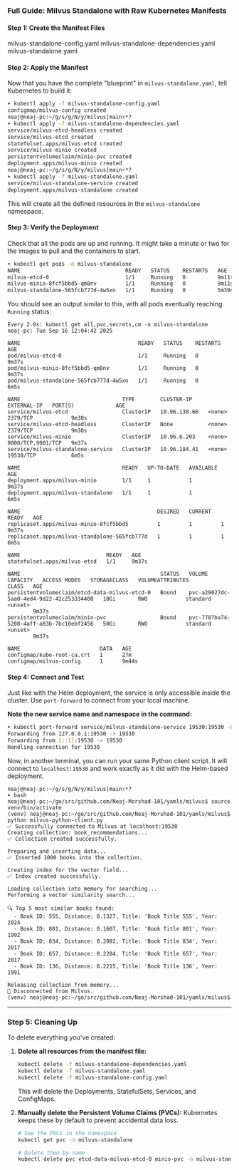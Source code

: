 ### **Full Guide: Milvus Standalone with Raw Kubernetes Manifests**

#### **Step 1: Create the Manifest Files**

milvus-standalone-config.yaml 
milvus-standalone-dependencies.yaml 
milvus-standalone.yaml


#### **Step 2: Apply the Manifest**

Now that you have the complete "blueprint" in `milvus-standalone.yaml`, tell Kubernetes to build it:

```bash
➤ kubectl apply -f milvus-standalone-config.yaml 
configmap/milvus-config created
neaj@neaj-pc:~/g/s/g/N/y/milvus|main⚡*?
➤ kubectl apply -f milvus-standalone-dependencies.yaml 
service/milvus-etcd-headless created
service/milvus-etcd created
statefulset.apps/milvus-etcd created
service/milvus-minio created
persistentvolumeclaim/minio-pvc created
deployment.apps/milvus-minio created
neaj@neaj-pc:~/g/s/g/N/y/milvus|main⚡*?
➤ kubectl apply -f milvus-standalone.yaml 
service/milvus-standalone-service created
deployment.apps/milvus-standalone created
```

This will create all the defined resources in the `milvus-standalone` namespace.

#### **Step 3: Verify the Deployment**

Check that all the pods are up and running. It might take a minute or two for the images to pull and the containers to start.

```bash
➤ kubectl get pods -n milvus-standalone
NAME                                 READY   STATUS    RESTARTS   AGE
milvus-etcd-0                        1/1     Running   0          9m11s
milvus-minio-8fcf5bbd5-qm8nv         1/1     Running   0          9m11s
milvus-standalone-565fcb777d-4w5xn   1/1     Running   0          5m39s
```

You should see an output similar to this, with all pods eventually reaching `Running` status:


```
Every 2.0s: kubectl get all,pvc,secrets,cm -n milvus-standalone                                                             neaj-pc: Tue Sep 16 12:04:42 2025

NAME                                     READY   STATUS    RESTARTS   AGE
pod/milvus-etcd-0                        1/1     Running   0          9m37s
pod/milvus-minio-8fcf5bbd5-qm8nv         1/1     Running   0          9m37s
pod/milvus-standalone-565fcb777d-4w5xn   1/1     Running   0          6m5s

NAME                                TYPE        CLUSTER-IP     EXTERNAL-IP   PORT(S)             AGE
service/milvus-etcd                 ClusterIP   10.96.130.66   <none>        2379/TCP            9m38s
service/milvus-etcd-headless        ClusterIP   None           <none>        2379/TCP            9m38s
service/milvus-minio                ClusterIP   10.96.6.203    <none>        9000/TCP,9001/TCP   9m37s
service/milvus-standalone-service   ClusterIP   10.96.184.41   <none>        19530/TCP           6m5s

NAME                                READY   UP-TO-DATE   AVAILABLE   AGE
deployment.apps/milvus-minio        1/1     1            1           9m37s
deployment.apps/milvus-standalone   1/1     1            1           6m5s

NAME                                           DESIRED   CURRENT   READY   AGE
replicaset.apps/milvus-minio-8fcf5bbd5         1         1         1       9m37s
replicaset.apps/milvus-standalone-565fcb777d   1         1         1       6m5s

NAME                           READY   AGE
statefulset.apps/milvus-etcd   1/1     9m37s

NAME                                            STATUS   VOLUME                                     CAPACITY   ACCESS MODES   STORAGECLASS   VOLUMEATTRIBUTES
CLASS   AGE
persistentvolumeclaim/etcd-data-milvus-etcd-0   Bound    pvc-a29027dc-5aa0-4ed4-9d22-42c253334400   10Gi       RWO            standard       <unset>
        9m37s
persistentvolumeclaim/minio-pvc                 Bound    pvc-7787ba74-5208-4aff-a83b-7bc10ebf2456   50Gi       RWO            standard       <unset>
        9m37s

NAME                         DATA   AGE
configmap/kube-root-ca.crt   1      27m
configmap/milvus-config      1      9m44s
```





#### **Step 4: Connect and Test**

Just like with the Helm deployment, the service is only accessible inside the cluster. Use `port-forward` to connect from your local machine.

**Note the new service name and namespace in the command:**

```bash
➤ kubectl port-forward service/milvus-standalone-service 19530:19530 -n milvus-standalone
Forwarding from 127.0.0.1:19530 -> 19530
Forwarding from [::1]:19530 -> 19530
Handling connection for 19530
```

Now, in another terminal, you can run your same Python client script. It will connect to `localhost:19530` and work exactly as it did with the Helm-based deployment.

```
neaj@neaj-pc:~/g/s/g/N/y/milvus|main⚡*?
➤ bash
neaj@neaj-pc:~/go/src/github.com/Neaj-Morshad-101/yamls/milvus$ source venv/bin/activate
(venv) neaj@neaj-pc:~/go/src/github.com/Neaj-Morshad-101/yamls/milvus$ python milvus-python-client.py 
✅ Successfully connected to Milvus at localhost:19530
Creating collection: book_recommendations...
✅ Collection created successfully.

Preparing and inserting data...
✅ Inserted 1000 books into the collection.

Creating index for the vector field...
✅ Index created successfully.

Loading collection into memory for searching...
Performing a vector similarity search...

🔍 Top 5 most similar books found:
  - Book ID: 555, Distance: 0.1327, Title: 'Book Title 555', Year: 2024
  - Book ID: 801, Distance: 0.1607, Title: 'Book Title 801', Year: 1992
  - Book ID: 834, Distance: 0.2082, Title: 'Book Title 834', Year: 2017
  - Book ID: 657, Distance: 0.2204, Title: 'Book Title 657', Year: 2017
  - Book ID: 136, Distance: 0.2215, Title: 'Book Title 136', Year: 1991

Releasing collection from memory...
🔌 Disconnected from Milvus.
(venv) neaj@neaj-pc:~/go/src/github.com/Neaj-Morshad-101/yamls/milvus$ 
```


---

### **Step 5: Cleaning Up**

To delete everything you've created:

1.  **Delete all resources from the manifest file:**
    ```bash
    kubectl delete -f milvus-standalone-dependencies.yaml 
    kubectl delete -f milvus-standalone.yaml
    kubectl delete -f milvus-standalone-config.yaml
    ```
    This will delete the Deployments, StatefulSets, Services, and ConfigMaps.

2.  **Manually delete the Persistent Volume Claims (PVCs):** Kubernetes keeps these by default to prevent accidental data loss.
    ```bash
    # See the PVCs in the namespace
    kubectl get pvc -n milvus-standalone

    # Delete them by name
    kubectl delete pvc etcd-data-milvus-etcd-0 minio-pvc -n milvus-standalone
    ```





